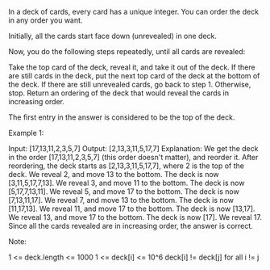 In a deck of cards, every card has a unique integer. You can order the deck in any order you want.

Initially, all the cards start face down (unrevealed) in one deck.

Now, you do the following steps repeatedly, until all cards are revealed:

Take the top card of the deck, reveal it, and take it out of the deck.
If there are still cards in the deck, put the next top card of the deck at the bottom of the deck.
If there are still unrevealed cards, go back to step 1. Otherwise, stop.
Return an ordering of the deck that would reveal the cards in increasing order.

The first entry in the answer is considered to be the top of the deck.

Example 1:

Input: [17,13,11,2,3,5,7]
Output: [2,13,3,11,5,17,7]
Explanation:
We get the deck in the order [17,13,11,2,3,5,7] (this order doesn't matter), and reorder it.
After reordering, the deck starts as [2,13,3,11,5,17,7], where 2 is the top of the deck.
We reveal 2, and move 13 to the bottom. The deck is now [3,11,5,17,7,13].
We reveal 3, and move 11 to the bottom. The deck is now [5,17,7,13,11].
We reveal 5, and move 17 to the bottom. The deck is now [7,13,11,17].
We reveal 7, and move 13 to the bottom. The deck is now [11,17,13].
We reveal 11, and move 17 to the bottom. The deck is now [13,17].
We reveal 13, and move 17 to the bottom. The deck is now [17].
We reveal 17.
Since all the cards revealed are in increasing order, the answer is correct.

Note:

1 <= deck.length <= 1000
1 <= deck[i] <= 10^6
deck[i] != deck[j] for all i != j

